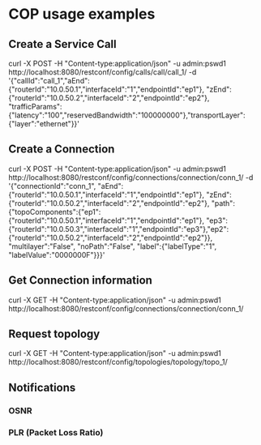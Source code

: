 # COP usage examples

## Create a Service Call

curl -X POST -H "Content-type:application/json" -u admin:pswd1 http://localhost:8080/restconf/config/calls/call/call_1/ -d '{"callId":"call_1","aEnd":{"routerId":"10.0.50.1","interfaceId":"1","endpointId":"ep1"}, "zEnd":{"routerId":"10.0.50.2","interfaceId":"2","endpointId":"ep2"}, "trafficParams":{"latency":"100","reservedBandwidth":"100000000"},"transportLayer":{"layer":"ethernet"}}'

## Create a Connection
curl -X POST -H "Content-type:application/json" -u admin:pswd1 http://localhost:8080/restconf/config/connections/connection/conn_1/ -d '{"connectionId":"conn_1", "aEnd":{"routerId":"10.0.50.1","interfaceId":"1","endpointId":"ep1"}, "zEnd":{"routerId":"10.0.50.2","interfaceId":"2","endpointId":"ep2"}, "path":{"topoComponents":{"ep1":{"routerId":"10.0.50.1","interfaceId":"1","endpointId":"ep1"}, "ep3":{"routerId":"10.0.50.3","interfaceId":"1","endpointId":"ep3"},"ep2":{"routerId":"10.0.50.2","interfaceId":"2","endpointId":"ep2"}}, "multilayer":"False", "noPath":"False", "label":{"labelType":"1", "labelValue":"0000000F"}}}'

## Get Connection information

curl -X GET -H "Content-type:application/json" -u admin:pswd1 http://localhost:8080/restconf/config/connections/connection/conn_1/

## Request topology

curl -X GET -H "Content-type:application/json" -u admin:pswd1 http://localhost:8080/restconf/config/topologies/topology/topo_1/

## Notifications

### OSNR

### PLR (Packet Loss Ratio)
